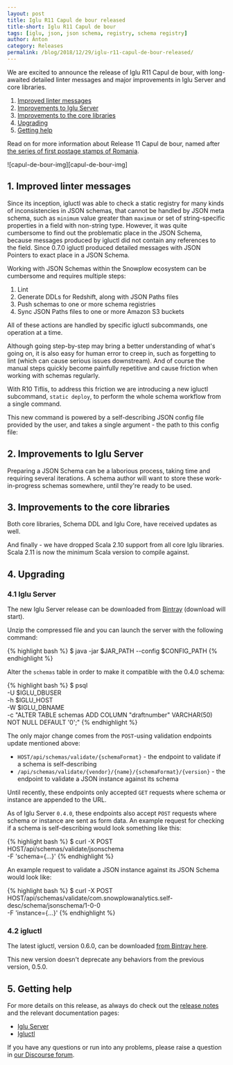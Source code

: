 ```yaml
---
layout: post
title: Iglu R11 Capul de bour released
title-short: Iglu R11 Capul de bour
tags: [iglu, json, json schema, registry, schema registry]
author: Anton
category: Releases
permalink: /blog/2018/12/29/iglu-r11-capul-de-bour-released/
---
```


We are excited to announce the release of Iglu R11 Capul de bour, with long-awaited detailed linter messages and major improvements in Iglu Server and core libraries.

1. [Improved linter messages](#linting)
2. [Improvements to Iglu Server](#server-improvements)
3. [Improvements to the core libraries](#core-improvements)
4. [Upgrading](#upgrading)
5. [Getting help](#help)

Read on for more information about Release 11 Capul de bour, named after [the series of first postage stamps of Romania][capul-de-bour].

![capul-de-bour-img][capul-de-bour-img]

<!--more-->

<h2 id="schema-workflow-simplified">1. Improved linter messages</h2>

Since its inception, igluctl was able to check a static registry for many kinds of inconsistencies in JSON schemas, that cannot be handled by JSON meta schema, such as `minimum` value greater than `maximum` or set of string-specific properties in a field with non-string type.
However, it was quite cumbersome to find out the problematic place in the JSON Schema, because messages produced by igluctl did not contain any references to the field.
Since 0.7.0 igluctl produced detailed messages with JSON Pointers to exact place in a JSON Schema.

Working with JSON Schemas within the Snowplow ecosystem can be cumbersome and requires multiple steps:

1. Lint
2. Generate DDLs for Redshift, along with JSON Paths files
3. Push schemas to one or more schema registries
4. Sync JSON Paths files to one or more Amazon S3 buckets

All of these actions are handled by specific igluctl subcommands, one operation at a time.

Although going step-by-step may bring a better understanding of what's going on, it is also easy for human error to creep in, such as forgetting to lint (which can cause serious issues downstream). And of course the manual steps quickly become painfully repetitive and cause friction when working with schemas regularly.

With R10 Tiflis, to address this friction we are introducing a new igluctl subcommand, `static deploy`, to perform the whole schema workflow from a single command.

This new command is powered by a self-describing JSON config file provided by the user, and takes a single argument - the path to this config file:


<h2 id="server-improvements">2. Improvements to Iglu Server</h2>

Preparing a JSON Schema can be a laborious process, taking time and requiring several iterations. A schema author will want to store these work-in-progress schemas somewhere, until they're ready to be used.


<h2 id="core-improvements">3. Improvements to the core libraries</h2>

Both core libraries, Schema DDL and Iglu Core, have received updates as well.

And finally - we have dropped Scala 2.10 support from all core Iglu libraries. Scala 2.11 is now the minimum Scala version to compile against.

<h2 id="upgrading">4. Upgrading</h2>

<h3 id="upgrade-iglu-server">4.1 Iglu Server</h3>

The new Iglu Server release can be downloaded from [Bintray][iglu-server-download] (download will start).

Unzip the compressed file and you can launch the server with the following command:

{% highlight bash %}
$ java -jar $JAR_PATH --config $CONFIG_PATH
{% endhighlight %}

Alter the `schemas` table in order to make it compatible with the 0.4.0 schema:

{% highlight bash %}
$ psql \
    -U $IGLU_DBUSER \
    -h $IGLU_HOST \
    -W $IGLU_DBNAME \
    -c "ALTER TABLE schemas ADD COLUMN "draftnumber" VARCHAR(50) NOT NULL DEFAULT '0';"
{% endhighlight %}

The only major change comes from the `POST`-using validation endpoints update mentioned above:

* `HOST/api/schemas/validate/{schemaFormat}` - the endpoint to validate if a schema is self-describing
* `/api/schemas/validate/{vendor}/{name}/{schemaFormat}/{version}` - the endpoint to validate a JSON instance against its schema

Until recently, these endpoints only accepted `GET` requests where schema or instance are appended to the URL.

As of Iglu Server `0.4.0`, these endpoints also accept `POST` requests where schema or instance are sent as form data. An example request for checking if a schema is self-describing would look something like this:

{% highlight bash %}
$ curl -X POST \
HOST/api/schemas/validate/jsonschema \
-F 'schema={...}'
{% endhighlight %}

An example request to validate a JSON instance against its JSON Schema would look like:

{% highlight bash %}
$ curl -X POST \
HOST/api/schemas/validate/com.snowplowanalytics.self-desc/schema/jsonschema/1-0-0 \
-F 'instance={...}'
{% endhighlight %}

<h3 id="upgrade-igluctl">4.2 igluctl</h3>

The latest igluctl, version 0.6.0, can be downloaded [from Bintray here][igluctl-download].

This new version doesn't deprecate any behaviors from the previous version, 0.5.0.

<h2 id="help">5. Getting help</h2>

For more details on this release, as always do check out the [release notes][release-notes] and the relevant documentation pages:

* [Iglu Server][iglu-server-wiki]
* [Igluctl][igluctl-wiki]

If you have any questions or run into any problems, please raise a question in [our Discourse forum][discourse].

[igluctl-wiki]: https://github.com/snowplow/iglu/wiki/Igluctl
[igluctl-download]: http://dl.bintray.com/snowplow/snowplow-generic/igluctl_0.5.0.zip

[draft-schemas-wiki]: https://github.com/snowplow/iglu/wiki/The-draft-schema-service

[release-notes]: https://github.com/snowplow/iglu/releases/tag/r11-capul-de-bour
[discourse]: http://discourse.snowplowanalytics.com/
[iglu-server-wiki]: https://github.com/snowplow/iglu/wiki/Iglu-server
[iglu-server-download]: http://dl.bintray.com/snowplow/snowplow-generic/iglu_server_0.6.0.zip

[capul-de-bour]: https://en.wikipedia.org/wiki/Moldavian_Bull%27s_Heads
[tiflis-img]: /assets/img/blog/2018/12/iglu-r11-stamp.jpg
